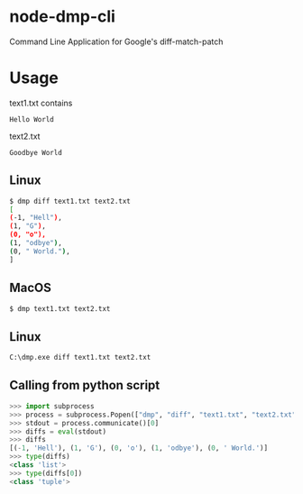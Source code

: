 # node-dmp-cli
Command Line Application for Google's diff-match-patch

# Usage
text1.txt contains
```
Hello World
```
text2.txt
```
Goodbye World
```
## Linux
```bash
$ dmp diff text1.txt text2.txt
[
(-1, "Hell"),
(1, "G"),
(0, "o"),
(1, "odbye"),
(0, " World."),
]
```
## MacOS
```bash
$ dmp text1.txt text2.txt
```

## Linux
```bash
C:\dmp.exe diff text1.txt text2.txt
```

## Calling from python script

```python
>>> import subprocess
>>> process = subprocess.Popen(["dmp", "diff", "text1.txt", "text2.txt"], stdout=subprocess.PIPE)
>>> stdout = process.communicate()[0]
>>> diffs = eval(stdout)
>>> diffs
[(-1, 'Hell'), (1, 'G'), (0, 'o'), (1, 'odbye'), (0, ' World.')]
>>> type(diffs)
<class 'list'>
>>> type(diffs[0])
<class 'tuple'>
```


